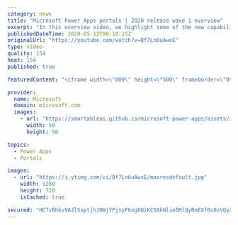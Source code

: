 ```yaml
---
category: news
title: "Microsoft Power Apps portals | 2020 release wave 1 overview"
excerpt: "In this overview video, we highlight some of the new capabilities included in the latest update to Microsoft Power Apps portals.     Here are the capabilities covered:   •    Power BI integration, so you can quickly add Power BI reports, tables, and dashboards to your portals without coding.  •    Themes"
publishedDateTime: 2020-05-12T00:10:15Z
originalUrl: "https://youtube.com/watch?v=Bf7Ln6uAwxE"
type: video
quality: 154
heat: 154
published: true

featuredContent: "<iframe width=\"800\" height=\"500\" frameborder=\"0\" src=\"https://www.youtube.com/embed/Bf7Ln6uAwxE\" allow=\"accelerometer; autoplay; encrypted-media; gyroscope; picture-in-picture\" allowfullscreen></iframe>"

provider:
  name: Microsoft
  domain: microsoft.com
  images:
    - url: "https://smartableai.github.io/microsoft-power-apps/assets/images/organizations/microsoft.com-50x50.jpg"
      width: 50
      height: 50

topics:
  - Power Apps
  - Portals

images:
  - url: "https://i.ytimg.com/vi/Bf7Ln6uAwxE/maxresdefault.jpg"
    width: 1280
    height: 720
    isCached: true

secured: "HCTvBhkv9AJlSxptjhJ0WjYPjsyF6og0QiKCS8kNlie5MlQyRmEXf0c0zVQy3A8B3IXQfy+G29JBq/8FROImMixjem3r7Rn+0b0pDLsqqfhECkSj1jiorgv12oBEyyXl9iQ4B9I7ZtGwf3C+E5hqlEo+xNmxck1ouVK/ziwUoZwUHFs2Sapy5QO0NUJd3VzUYHTQ54NSJCgH9cnDvfrNppqO4JSruwK6F7SZfYYjjqKYqOsTH7duVN3E8rC7GgalZ+S1w/8R8XrGfa6aCNg8LG1pNkZl2KoJOfNXJZH8uQItySnnfEUqaYuC2Ujy3RZlXdoEKem9VbW4cJk1p5MfJ+kQyks24JE/A5v4nvw/GHM05agfFWVEUOACN8wVU+WIoIpJEs2w9RhfVR7NSsaHd87vkNahkA+LCH2Ql91ZgczGUe6aEBJpRLIcy7HN0olw;ep2mucIHNQctJpCco157fw=="
---
```


